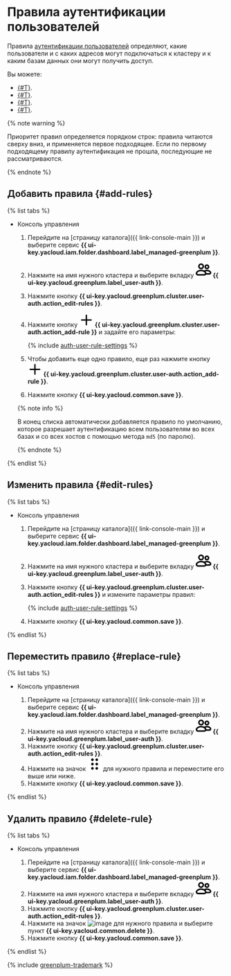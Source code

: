# Правила аутентификации пользователей

Правила [аутентификации пользователей](../concepts/user-authentication.md) определяют, какие пользователи и с каких адресов могут подключаться к кластеру и к каким базам данных они могут получить доступ.

Вы можете:

* [{#T}](#add-rules).
* [{#T}](#edit-rules).
* [{#T}](#replace-rule).
* [{#T}](#delete-rule).

{% note warning %}

Приоритет правил определяется порядком строк: правила читаются сверху вниз, и применяется первое подходящее. Если по первому подходящему правилу аутентификация не прошла, последующие не рассматриваются.

{% endnote %}

## Добавить правила {#add-rules}

{% list tabs %}

- Консоль управления

    1. Перейдите на [страницу каталога]({{ link-console-main }}) и выберите сервис **{{ ui-key.yacloud.iam.folder.dashboard.label_managed-greenplum }}**.
    1. Нажмите на имя нужного кластера и выберите вкладку ![image](../../_assets/mdb/mgp-auth-user.svg) **{{ ui-key.yacloud.greenplum.label_user-auth }}**.
    1. Нажмите кнопку **{{ ui-key.yacloud.greenplum.cluster.user-auth.action_edit-rules }}**.
    1. Нажмите кнопку ![image](../../_assets/mdb/mgp-auth-user-add-rule.svg) **{{ ui-key.yacloud.greenplum.cluster.user-auth.action_add-rule }}** и задайте его параметры:

        {% include [auth-user-rule-settings](../../_includes/mdb/mgp/auth-user-rule-settings.md) %}

    1. Чтобы добавить еще одно правило, еще раз нажмите кнопку ![image](../../_assets/mdb/mgp-auth-user-add-rule.svg) **{{ ui-key.yacloud.greenplum.cluster.user-auth.action_add-rule }}**.
    1. Нажмите кнопку **{{ ui-key.yacloud.common.save }}**.

    {% note info %}

    В конец списка автоматически добавляется правило по умолчанию, которое разрешает аутентификацию всем пользователям во всех базах и со всех хостов с помощью метода `md5` (по паролю).

    {% endnote %}

{% endlist %}

## Изменить правила {#edit-rules}

{% list tabs %}

- Консоль управления

    1. Перейдите на [страницу каталога]({{ link-console-main }}) и выберите сервис **{{ ui-key.yacloud.iam.folder.dashboard.label_managed-greenplum }}**.
    1. Нажмите на имя нужного кластера и выберите вкладку ![image](../../_assets/mdb/mgp-auth-user.svg) **{{ ui-key.yacloud.greenplum.label_user-auth }}**.
    1. Нажмите кнопку **{{ ui-key.yacloud.greenplum.cluster.user-auth.action_edit-rules }}** и измените параметры правил:

        {% include [auth-user-rule-settings](../../_includes/mdb/mgp/auth-user-rule-settings.md) %}

    1. Нажмите кнопку **{{ ui-key.yacloud.common.save }}**.

{% endlist %}

## Переместить правило {#replace-rule}

{% list tabs %}

- Консоль управления

    1. Перейдите на [страницу каталога]({{ link-console-main }}) и выберите сервис **{{ ui-key.yacloud.iam.folder.dashboard.label_managed-greenplum }}**.
    1. Нажмите на имя нужного кластера и выберите вкладку ![image](../../_assets/mdb/mgp-auth-user.svg) **{{ ui-key.yacloud.greenplum.label_user-auth }}**.
    1. Нажмите кнопку **{{ ui-key.yacloud.greenplum.cluster.user-auth.action_edit-rules }}**.
    1. Нажмите на значок ![image](../../_assets/mdb/mgp-auth-user-replace-rule.svg) для нужного правила и переместите его выше или ниже.
    1. Нажмите кнопку **{{ ui-key.yacloud.common.save }}**.

{% endlist %}

## Удалить правило {#delete-rule}

{% list tabs %}

- Консоль управления

    1. Перейдите на [страницу каталога]({{ link-console-main }}) и выберите сервис **{{ ui-key.yacloud.iam.folder.dashboard.label_managed-greenplum }}**.
    1. Нажмите на имя нужного кластера и выберите вкладку ![image](../../_assets/mdb/mgp-auth-user.svg) **{{ ui-key.yacloud.greenplum.label_user-auth }}**.
    1. Нажмите кнопку **{{ ui-key.yacloud.greenplum.cluster.user-auth.action_edit-rules }}**.
    1. Нажмите на значок ![image](../../_assets/options.svg) для нужного правила и выберите пункт **{{ ui-key.yacloud.common.delete }}**.
    1. Нажмите кнопку **{{ ui-key.yacloud.common.save }}**.

{% endlist %}

{% include [greenplum-trademark](../../_includes/mdb/mgp/trademark.md) %}
